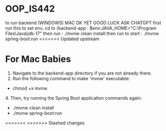 # OOP_IS442

to run backend (WINDOWS) MAC DK YET GOOD LUCK ASK CHATGPT
first run this to set env, cd to /backend-app : $env:JAVA_HOME="C:\Program Files\Java\jdk-17"
then run : ./mvnw clean install
then run to start : ./mvnw spring-boot:run
<<<<<<< Updated upstream

# For Mac Babies
1. Navigate to the backend-app directory if you are not already there.
2. Run the following command to make 'mvnw' executable:
<ul>
  <li>chmod +x mvnw</li>
</ul>
4. Then, try running the Spring Boot application commands again:
<ul>
  <li>./mvnw clean install</li>
  <li>./mvnw spring-boot:run</li>
</ul>
=======
>>>>>>> Stashed changes
